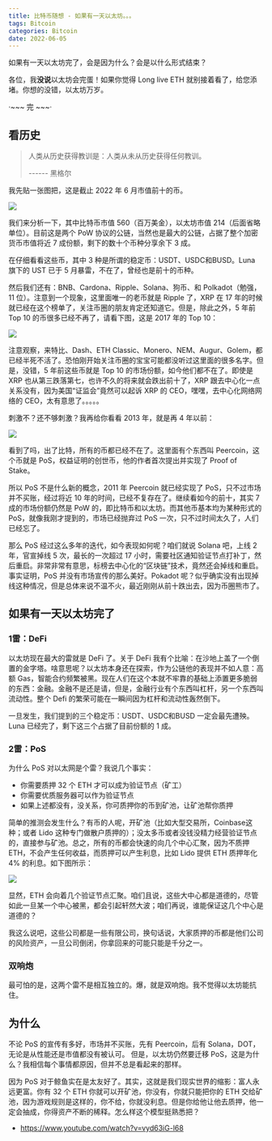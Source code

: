 ```yaml
---
title: 比特币随想 - 如果有一天以太坊。。。
tags: Bitcoin
categories: Bitcoin
date: 2022-06-05
---
```


如果有一天以太坊完了，会是因为什么？会是以什么形式结束？

各位，我**没说**以太坊会完蛋！如果你觉得 Long live ETH 就别接着看了，给您添堵。你想的没错，以太坊万岁。

·~~~ 完 ~~~·

## 看历史

> 人类从历史获得教训是：人类从未从历史获得任何教训。
> 
> ------ 黑格尔

我先贴一张图把，这是截止 2022 年 6 月市值前十的币。

![](https://i.imgur.com/3VmfasL.png)

我们来分析一下，其中比特币市值 560（百万美金），以太坊市值 214（后面省略单位）。目前这是两个 PoW 协议的公链，当然也是最大的公链，占据了整个加密货币市值将近 7 成份额，剩下的数十个币种分享余下 3 成。

在仔细看看这些币，其中 3 种是所谓的稳定币：USDT、USDC和BUSD。Luna 旗下的 UST 已于 5 月暴雷，不在了，曾经也是前十的币种。

然后我们还有：BNB、Cardona、Ripple、Solana、狗币、和 Polkadot（勉强，11 位）。注意到一个现象，这里面唯一的老币就是 Ripple 了，XRP 在 17 年的时候就已经在这个榜单了，关注币圈的朋友肯定还知道它。但是，除此之外，5 年前 Top 10 的币很多已经不再了，请看下图，这是 2017 年的 Top 10：

![](https://i.imgur.com/lQFjgDa.png)

注意观察，来特比、Dash、ETH Classic、Monero、NEM、Augur、Golem，都已经半死不活了。恐怕刚开始关注币圈的宝宝可能都没听过这里面的很多名字。但是，没错，5 年前这些币就是 Top 10 的市场份额，如今他们都不在了。即使是 XRP 也从第三跌落第七，也许不久的将来就会跌出前十了，XRP 跟去中心化一点关系没有，因为美国“证监会”竟然可以起诉 XRP 的 CEO，嘿嘿，去中心化网络网络的 CEO，太有意思了。。。。。

刺激不？还不够刺激？我再给你看看 2013 年，就是再 4 年以前：

![](https://i.imgur.com/cTvHlEK.png)

看到了吗，出了比特，所有的币都已经不在了。这里面有个东西叫 Peercoin，这个币就是 PoS，权益证明的创世币，他的作者首次提出并实现了 Proof of Stake。

所以 PoS 不是什么新的概念，2011 年 Peercoin 就已经实现了 PoS，只不过市场并不买账，经过将近 10 年的时间，已经不复存在了。继续看如今的前十，其实 7 成的市场份额仍然是 PoW 的，即比特币和以太坊。而其他币基本均为某种形式的 PoS，就像我刚才提到的，市场已经抛弃过 PoS 一次，只不过时间太久了，人们已经忘了。

那么 PoS 经过这么多年的迭代，如今表现如何呢？咱们就说 Solana 吧，上线 2 年，官宣掉线 5 次，最长的一次超过 17 小时，需要社区通知验证节点打补丁，然后重启。非常非常有意思，标榜去中心化的“区块链”技术，竟然还会掉线和重启。事实证明，PoS 并没有市场宣传的那么美好。Pokadot 呢？似乎确实没有出现掉线这种情况，但是总体来说不温不火，最近刚刚从前十跌出去，因为币圈熊市了。

## 如果有一天以太坊完了

### 1雷：DeFi

以太坊现在最大的雷就是 DeFi 了。关于 DeFi 我有个比喻：在沙地上盖了一个倒置的金字塔。啥意思呢？以太坊本身还在探索，作为公链他的表现并不如人意：高额 Gas，智能合约频繁被黑。现在人们在这个本就不牢靠的基础上添置更多脆弱的东西：金融。金融不是还是请，但是，金融行业有个东西叫杠杆，另一个东西叫流动性。整个 Defi 的繁荣可能在一瞬间因为杠杆和流动性轰然倒下。

一旦发生，我们提到的三个稳定币：USDT、USDC和BUSD 一定会最先遭殃。Luna 已经完了，剩下这三个占据了目前份额的 1 成。

### 2雷：PoS

为什么 PoS 对以太网是个雷？我说几个事实：

- 你需要质押 32 个 ETH 才可以成为验证节点（矿工）
- 你需要优质服务器可以作为验证节点
- 如果上述都没有，没关系，你可质押你的币到矿池，让矿池帮你质押

简单的推测会发生什么？有币的人呢，开矿池（比如大型交易所，Coinbase这种；或者 Lido 这种专门做散户质押的）；没太多币或者没钱没精力经营验证节点的，直接参与矿池。总之，所有的币都会快速的向几个中心汇聚，因为不质押 ETH，不会产生任何收益，而质押可以产生利息，比如 Lido 提供 ETH 质押年化 4% 的利息。如下图所示：

![](https://i.imgur.com/hTgkpL7.png)

显然，ETH 会向着几个验证节点汇聚。咱们且说，这些大中心都是道德的，尽管如此一旦某一个中心被黑，都会引起轩然大波；咱们再说，谁能保证这几个中心是道德的？

我这么说吧，这些公司都是一些有限公司，换句话说，大家质押的币都是他们公司的风险资产，一旦公司倒闭，你拿回来的可能只能是千分之一。

### 双响炮

最可怕的是，这两个雷不是相互独立的。爆，就是双响炮。我不觉得以太坊能抗住。

## 为什么

不论 PoS 的宣传有多好，市场并不买账，先有 Peercoin，后有 Solana，DOT，无论是从性能还是市值都没有被认可。
但是，以太坊仍然要迁移 PoS，这是为什么？我相信每个事情都原因，但并不总是看起来的那样。

因为 PoS 对于鲸鱼实在是太友好了。其实，这就是我们现实世界的缩影：富人永远更富。你有 32 个 ETH 你就可以开矿池，你没有，你就只能把你的 ETH 交给矿池，因为游戏规则是这样的，你不给，你就没利息。但是你给他让他去质押，他一定会抽成，你得资产不断的稀释。怎么样这个模型挺熟悉把？

- https://www.youtube.com/watch?v=vyd63iG-l68